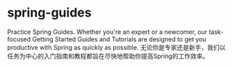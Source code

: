 # spring-guides
Practice Spring Guides. Whether you're an expert or a newcomer, our task-focused Getting Started Guides and Tutorials are designed to get you productive with Spring as quickly as possible. 无论你是专家还是新手，我们以任务为中心的入门指南和教程都旨在尽快地帮助你提高Spring的工作效率。
